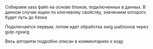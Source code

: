 Собираем sass файл на основе блоков, подключенных в данных. В данном случае ищем по ключевому свойству, значением которого будет путь до блока

Подключается первым, потом идет обработка swig шаблонов через gulp-rgswig

Весь алгоритм подробно описан в комментариях к коду